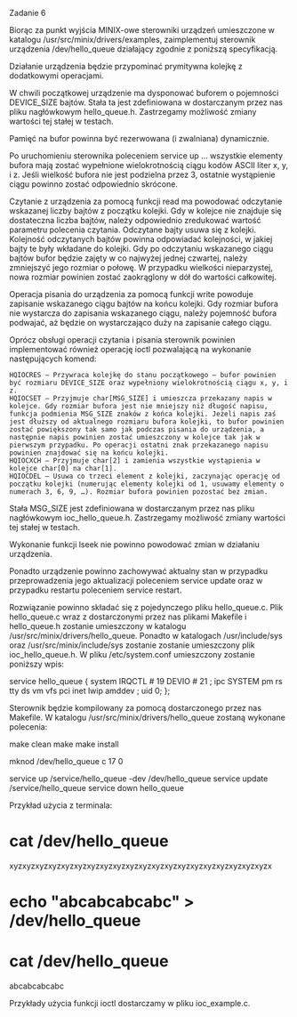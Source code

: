 Zadanie 6

Biorąc za punkt wyjścia MINIX-owe sterowniki urządzeń umieszczone w katalogu /usr/src/minix/drivers/examples, zaimplementuj sterownik urządzenia /dev/hello_queue działający zgodnie z poniższą specyfikacją.

Działanie urządzenia będzie przypominać prymitywna kolejkę z dodatkowymi operacjami.

W chwili początkowej urządzenie ma dysponować buforem o pojemności DEVICE_SIZE bajtów. Stała ta jest zdefiniowana w dostarczanym przez nas pliku nagłówkowym hello_queue.h. Zastrzegamy możliwość zmiany wartości tej stałej w testach.

Pamięć na bufor powinna być rezerwowana (i zwalniana) dynamicznie.

Po uruchomieniu sterownika poleceniem service up … wszystkie elementy bufora mają zostać wypełnione wielokrotnością ciągu kodów ASCII liter x, y, i z. Jeśli wielkość bufora nie jest podzielna przez 3, ostatnie wystąpienie ciągu powinno zostać odpowiednio skrócone.

Czytanie z urządzenia za pomocą funkcji read ma powodować odczytanie wskazanej liczby bajtów z początku kolejki. Gdy w kolejce nie znajduje się dostateczna liczba bajtów, należy odpowiednio zredukować wartość parametru polecenia czytania. Odczytane bajty usuwa się z kolejki. Kolejność odczytanych bajtów powinna odpowiadać kolejności, w jakiej bajty te były wkładane do kolejki. Gdy po odczytaniu wskazanego ciągu bajtów bufor będzie zajęty w co najwyżej jednej czwartej, należy zmniejszyć jego rozmiar o połowę. W przypadku wielkości nieparzystej, nowa rozmiar powinien zostać zaokrąglony w dół do wartości całkowitej.

Operacja pisania do urządzenia za pomocą funkcji write powoduje zapisanie wskazanego ciągu bajtów na końcu kolejki. Gdy rozmiar bufora nie wystarcza do zapisania wskazanego ciągu, należy pojemność bufora podwajać, aż będzie on wystarczająco duży na zapisanie całego ciągu.

Oprócz obsługi operacji czytania i pisania sterownik powinien implementować również operację ioctl pozwalającą na wykonanie następujących komend:

    HQIOCRES – Przywraca kolejkę do stanu początkowego – bufor powinien być rozmiaru DEVICE_SIZE oraz wypełniony wielokrotnością ciągu x, y, i z.
    HQIOCSET – Przyjmuje char[MSG_SIZE] i umieszcza przekazany napis w kolejce. Gdy rozmiar bufora jest nie mniejszy niż długość napisu, funkcja podmienia MSG_SIZE znaków z końca kolejki. Jeżeli napis zaś jest dłuższy od aktualnego rozmiaru bufora kolejki, to bufor powinien zostać powiększony tak samo jak podczas pisania do urządzenia, a następnie napis powinien zostać umieszczony w kolejce tak jak w pierwszym przypadku. Po operacji ostatni znak przekazanego napisu powinien znajdować się na końcu kolejki.
    HQIOCXCH – Przyjmuje char[2] i zamienia wszystkie wystąpienia w kolejce char[0] na char[1].
    HQIOCDEL – Usuwa co trzeci element z kolejki, zaczynając operację od początku kolejki (numerując elementy kolejki od 1, usuwamy elementy o numerach 3, 6, 9, …). Rozmiar bufora powinien pozostać bez zmian.

Stała MSG_SIZE jest zdefiniowana w dostarczanym przez nas pliku nagłówkowym ioc_hello_queue.h. Zastrzegamy możliwość zmiany wartości tej stałej w testach.

Wykonanie funkcji lseek nie powinno powodować zmian w działaniu urządzenia.

Ponadto urządzenie powinno zachowywać aktualny stan w przypadku przeprowadzenia jego aktualizacji poleceniem service update oraz w przypadku restartu poleceniem service restart.

Rozwiązanie powinno składać się z pojedynczego pliku hello_queue.c. Plik hello_queue.c wraz z dostarczonymi przez nas plikami Makefile i hello_queue.h zostanie umieszczony w katalogu /usr/src/minix/drivers/hello_queue. Ponadto w katalogach /usr/include/sys oraz /usr/src/minix/include/sys zostanie zostanie umieszczony plik ioc_hello_queue.h. W pliku /etc/system.conf umieszczony zostanie poniższy wpis:

service hello_queue
{
        system
                IRQCTL          # 19
                DEVIO           # 21
        ;
        ipc
                SYSTEM pm rs tty ds vm vfs
                pci inet lwip amddev
        ;
        uid 0;
};

Sterownik będzie kompilowany za pomocą dostarczonego przez nas Makefile. W katalogu /usr/src/minix/drivers/hello_queue zostaną wykonane polecenia:

make clean
make
make install

mknod /dev/hello_queue c 17 0

service up /service/hello_queue -dev /dev/hello_queue
service update /service/hello_queue
service down hello_queue

Przykład użycia z terminala:

# cat /dev/hello_queue
xyzxyzxyzxyzxyzxyzxyzxyzxyzxyzxyzxyzxyzxyzxyzxyzxyzxyzxyzxyzx
# echo "abcabcabcabc" > /dev/hello_queue
# cat /dev/hello_queue
abcabcabcabc

Przykłady użycia funkcji ioctl dostarczamy w pliku ioc_example.c.

